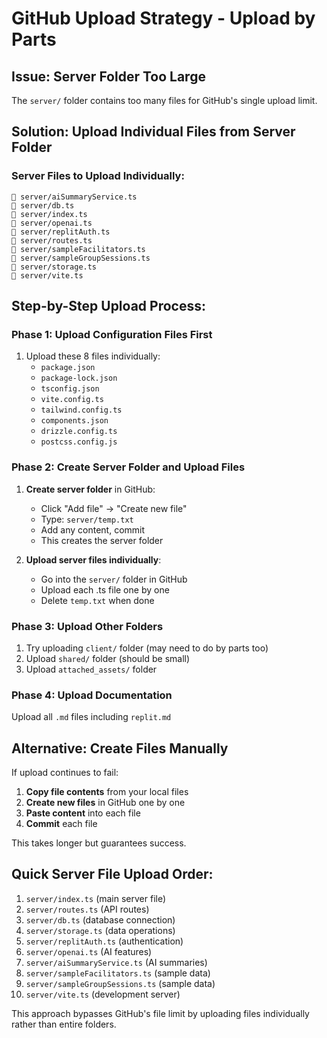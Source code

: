 # GitHub Upload Strategy - Upload by Parts

## Issue: Server Folder Too Large
The `server/` folder contains too many files for GitHub's single upload limit.

## Solution: Upload Individual Files from Server Folder

### Server Files to Upload Individually:
```
📄 server/aiSummaryService.ts
📄 server/db.ts
📄 server/index.ts
📄 server/openai.ts
📄 server/replitAuth.ts
📄 server/routes.ts
📄 server/sampleFacilitators.ts
📄 server/sampleGroupSessions.ts
📄 server/storage.ts
📄 server/vite.ts
```

## Step-by-Step Upload Process:

### Phase 1: Upload Configuration Files First
1. Upload these 8 files individually:
   - `package.json`
   - `package-lock.json`
   - `tsconfig.json`
   - `vite.config.ts`
   - `tailwind.config.ts`
   - `components.json`
   - `drizzle.config.ts`
   - `postcss.config.js`

### Phase 2: Create Server Folder and Upload Files
1. **Create server folder** in GitHub:
   - Click "Add file" → "Create new file"
   - Type: `server/temp.txt`
   - Add any content, commit
   - This creates the server folder

2. **Upload server files individually**:
   - Go into the `server/` folder in GitHub
   - Upload each .ts file one by one
   - Delete `temp.txt` when done

### Phase 3: Upload Other Folders
1. Try uploading `client/` folder (may need to do by parts too)
2. Upload `shared/` folder (should be small)
3. Upload `attached_assets/` folder

### Phase 4: Upload Documentation
Upload all `.md` files including `replit.md`

## Alternative: Create Files Manually

If upload continues to fail:

1. **Copy file contents** from your local files
2. **Create new files** in GitHub one by one
3. **Paste content** into each file
4. **Commit** each file

This takes longer but guarantees success.

## Quick Server File Upload Order:
1. `server/index.ts` (main server file)
2. `server/routes.ts` (API routes)
3. `server/db.ts` (database connection)
4. `server/storage.ts` (data operations)
5. `server/replitAuth.ts` (authentication)
6. `server/openai.ts` (AI features)
7. `server/aiSummaryService.ts` (AI summaries)
8. `server/sampleFacilitators.ts` (sample data)
9. `server/sampleGroupSessions.ts` (sample data)
10. `server/vite.ts` (development server)

This approach bypasses GitHub's file limit by uploading files individually rather than entire folders.